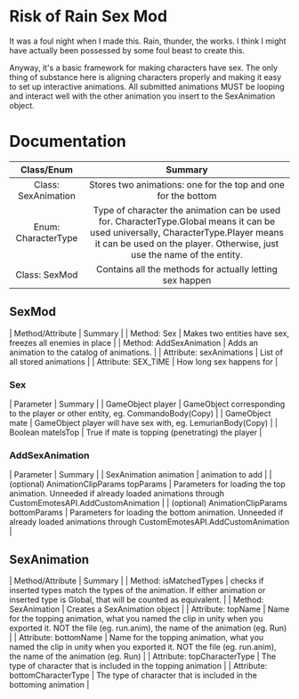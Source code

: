 # Risk of Rain Sex Mod

It was a foul night when I made this. Rain, thunder, the works.
I think I might have actually been possessed by some foul beast to create this.

Anyway, it's a basic framework for making characters have sex. 
The only thing of substance here is aligning characters properly and making it easy to set up interactive animations.
All submitted animations MUST be looping and interact well with the other animation you insert to the SexAnimation object.

# Documentation

| Class/Enum | Summary |
| :--: | :--: |
| Class: SexAnimation | Stores two animations: one for the top and one for the bottom |
| Enum: CharacterType | Type of character the animation can be used for. CharacterType.Global means it can be used universally, CharacterType.Player means it can be used on the player. Otherwise, just use the name of the entity. |
| Class: SexMod | Contains all the methods for actually letting sex happen |

## SexMod
| Method/Attribute | Summary |
| Method: Sex | Makes two entities have sex, freezes all enemies in place |
| Method: AddSexAnimation | Adds an animation to the catalog of animations. |
| Attribute: sexAnimations | List of all stored animations |
| Attribute: SEX_TIME | How long sex happens for |

### Sex
| Parameter | Summary |
| GameObject player | GameObject corresponding to the player or other entity, eg. CommandoBody(Copy) |
| GameObject mate | GameObject player will have sex with, eg. LemurianBody(Copy) |
| Boolean mateIsTop | True if mate is topping (penetrating) the player |

### AddSexAnimation
| Parameter | Summary |
| SexAnimation animation | animation to add |
| (optional) AnimationClipParams topParams | Parameters for loading the top animation. Unneeded if already loaded animations through CustomEmotesAPI.AddCustomAnimation |
| (optional) AnimationClipParams bottomParams | Parameters for loading the bottom animation. Unneeded if already loaded animations through CustomEmotesAPI.AddCustomAnimation |

## SexAnimation
| Method/Attribute | Summary |
| Method: isMatchedTypes | checks if inserted types match the types of the animation. If either animation or inserted type is Global, that will be counted as equivalent. |
| Method: SexAnimation | Creates a SexAnimation object |
| Attribute: topName | Name for the topping animation, what you named the clip in unity when you exported it. NOT the file (eg. run.anim), the name of the animation (eg. Run) |
| Attribute: bottomName | Name for the topping animation, what you named the clip in unity when you exported it. NOT the file (eg. run.anim), the name of the animation (eg. Run) |
| Attribute: topCharacterType | The type of character that is included in the topping animation |
| Attribute: bottomCharacterType | The type of character that is included in the bottoming animation |